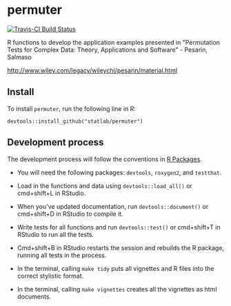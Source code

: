 # permuter

[![Travis-CI Build Status](https://travis-ci.org/kellieotto/permuter.svg?branch=master)](https://travis-ci.org/kellieotto/permuter)

R functions to develop the application examples presented in "Permutation Tests
for Complex Data: Theory, Applications and Software" - Pesarin, Salmaso

http://www.wiley.com/legacy/wileychi/pesarin/material.html

## Install
To install `permuter`, run the following line in R:

```
devtools::install_github("statlab/permuter")
```

## Development process

The development process will follow the conventions in [R Packages](http://r-pkgs.had.co.nz).


* You will need the following packages: `devtools`, `roxygen2`, and `testthat`.

* Load in the functions and data using `devtools::load_all()` or cmd+shift+L in RStudio.

* When you've updated documentation, run `devtools::document()` or cmd+shift+D in RStudio to compile it.

* Write tests for all functions and run `devtools::test()` or cmd+shift+T in RStudio to run all the tests.

* Cmd+shift+B in RStudio restarts the session and rebuilds the R package, running all tests in the process.

* In the terminal, calling `make tidy` puts all vignettes and R files into the correct stylistic format.

* In the terminal, calling `make vignettes` creates all the vignettes as html documents.

